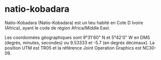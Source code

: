 # natio-kobadara

Natio-Kobadara (Natio-Kobadara) est un lieu habité en Cote D Ivoire (Africa), ayant le code de région Africa/Middle East.

Les coordonnées géographiques sont 9°31'60" N et 5°42'0" W en DMS (degrés, minutes, secondes) ou 9.53333 et -5.7 (en degrés décimaux). La position UTM est TR05 et la référence Joint Operation Graphics est NC30-09.

